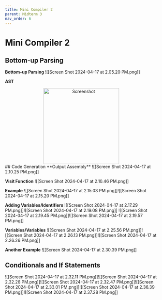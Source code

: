 ```yaml
---
title: Mini Compiler 2
parent: Midterm 3
nav_order: 6
---
```

# Mini Compiler 2
## Bottom-up Parsing
**Bottom-up Parsing**
![[Screen Shot 2024-04-17 at 2.05.20 PM.png]]

**AST**
<div style="text-align: center;">
  <img src="{{ '/images/Screen Shot 2024-04-17 at 2.07.08 PM.png]]![[Screen Shot 2024-04-17 at 2.07.17 PM.png' | relative_url }}" alt="Screenshot" width="250">
</div>
## Code Generation
**Output Assembly**
![[Screen Shot 2024-04-17 at 2.10.25 PM.png]]

**Visit Function**
![[Screen Shot 2024-04-17 at 2.10.46 PM.png]]

**Example**
![[Screen Shot 2024-04-17 at 2.15.03 PM.png]]![[Screen Shot 2024-04-17 at 2.15.20 PM.png]]

**Adding Variables/Identifiers**
![[Screen Shot 2024-04-17 at 2.17.29 PM.png]]![[Screen Shot 2024-04-17 at 2.19.08 PM.png]]
![[Screen Shot 2024-04-17 at 2.19.45 PM.png]]![[Screen Shot 2024-04-17 at 2.19.57 PM.png]]

**Variables/Variables**
![[Screen Shot 2024-04-17 at 2.25.56 PM.png]]![[Screen Shot 2024-04-17 at 2.26.13 PM.png]]![[Screen Shot 2024-04-17 at 2.26.26 PM.png]]

**Another Example**
![[Screen Shot 2024-04-17 at 2.30.39 PM.png]]
## Conditionals and If Statements
![[Screen Shot 2024-04-17 at 2.32.11 PM.png]]![[Screen Shot 2024-04-17 at 2.32.26 PM.png]]![[Screen Shot 2024-04-17 at 2.32.47 PM.png]]![[Screen Shot 2024-04-17 at 2.33.01 PM.png]]![[Screen Shot 2024-04-17 at 2.36.39 PM.png]]![[Screen Shot 2024-04-17 at 2.37.28 PM.png]]